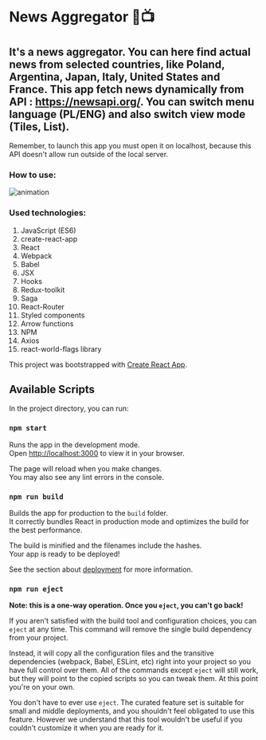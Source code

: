 # News Aggregator 📰📺

## It's a news aggregator. You can here find actual news from selected countries, like Poland, Argentina, Japan, Italy, United States and France. This app fetch news dynamically from API : https://newsapi.org/. You can switch menu language (PL/ENG) and also switch view mode (Tiles, List).

Remember, to launch this app you must open it on localhost, because this API doesn't allow run outside of the local server.

### How to use: 

![animation](https://github.com/KonradBauer/gnNewsAggregator/blob/main/public/gnNews.gif?raw=true)

### Used technologies:
<ol>
<li>JavaScript (ES6)</li>
<li>create-react-app</li>
<li>React</li>
<li>Webpack</li>
<li>Babel</li>
<li>JSX</li>
<li>Hooks</li>
<li>Redux-toolkit</li>
<li>Saga</li>
<li>React-Router</li>
<li>Styled components</li>
<li>Arrow functions</li>
<li>NPM</li>
<li>Axios</li>
<li>react-world-flags library</li>
</ol>

This project was bootstrapped with [Create React App](https://github.com/facebook/create-react-app).

## Available Scripts

In the project directory, you can run:

### `npm start`

Runs the app in the development mode.\
Open [http://localhost:3000](http://localhost:3000) to view it in your browser.

The page will reload when you make changes.\
You may also see any lint errors in the console.

### `npm run build`

Builds the app for production to the `build` folder.\
It correctly bundles React in production mode and optimizes the build for the best performance.

The build is minified and the filenames include the hashes.\
Your app is ready to be deployed!

See the section about [deployment](https://facebook.github.io/create-react-app/docs/deployment) for more information.

### `npm run eject`

**Note: this is a one-way operation. Once you `eject`, you can't go back!**

If you aren't satisfied with the build tool and configuration choices, you can `eject` at any time. This command will remove the single build dependency from your project.

Instead, it will copy all the configuration files and the transitive dependencies (webpack, Babel, ESLint, etc) right into your project so you have full control over them. All of the commands except `eject` will still work, but they will point to the copied scripts so you can tweak them. At this point you're on your own.

You don't have to ever use `eject`. The curated feature set is suitable for small and middle deployments, and you shouldn't feel obligated to use this feature. However we understand that this tool wouldn't be useful if you couldn't customize it when you are ready for it.
